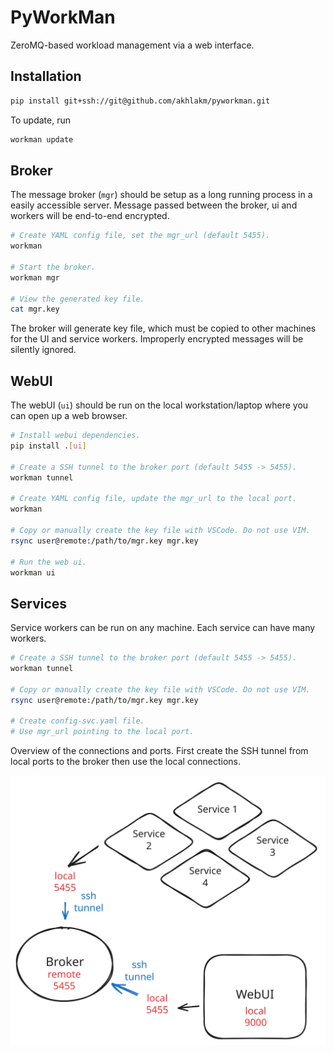 # PyWorkMan
ZeroMQ-based workload management via a web interface.

## Installation
```sh
pip install git+ssh://git@github.com/akhlakm/pyworkman.git
```

To update, run
```sh
workman update
```

## Broker
The message broker (`mgr`) should be setup as a long running process in a easily accessible server. Message passed between the broker, ui and workers will be end-to-end encrypted.

```sh
# Create YAML config file, set the mgr_url (default 5455).
workman

# Start the broker.
workman mgr

# View the generated key file.
cat mgr.key
```

The broker will generate key file, which must be copied to other machines for the UI and service workers. Improperly encrypted messages will be silently ignored.

## WebUI
The webUI (`ui`) should be run on the local workstation/laptop where you can open up a web browser.
```sh
# Install webui dependencies.
pip install .[ui]

# Create a SSH tunnel to the broker port (default 5455 -> 5455).
workman tunnel

# Create YAML config file, update the mgr_url to the local port.
workman

# Copy or manually create the key file with VSCode. Do not use VIM.
rsync user@remote:/path/to/mgr.key mgr.key

# Run the web ui.
workman ui
```

## Services
Service workers can be run on any machine. Each service can have many workers.
```sh
# Create a SSH tunnel to the broker port (default 5455 -> 5455).
workman tunnel

# Copy or manually create the key file with VSCode. Do not use VIM.
rsync user@remote:/path/to/mgr.key mgr.key

# Create config-svc.yaml file.
# Use mgr_url pointing to the local port.
```

Overview of the connections and ports. First create the SSH tunnel from local ports to the broker then use the local connections.

![](connection-setup.svg)
